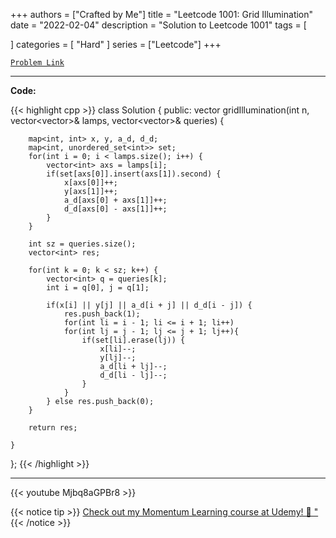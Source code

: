
+++
authors = ["Crafted by Me"]
title = "Leetcode 1001: Grid Illumination"
date = "2022-02-04"
description = "Solution to Leetcode 1001"
tags = [
    
]
categories = [
    "Hard"
]
series = ["Leetcode"]
+++



[`Problem Link`](https://leetcode.com/problems/grid-illumination/description/)

---

**Code:**

{{< highlight cpp >}}
class Solution {
public:
    vector<int> gridIllumination(int n, vector<vector<int>>& lamps, vector<vector<int>>& queries) {

        map<int, int> x, y, a_d, d_d;
        map<int, unordered_set<int>> set;
        for(int i = 0; i < lamps.size(); i++) {
            vector<int> axs = lamps[i];
            if(set[axs[0]].insert(axs[1]).second) {
                x[axs[0]]++;
                y[axs[1]]++;
                a_d[axs[0] + axs[1]]++;
                d_d[axs[0] - axs[1]]++;
            }
        }

        int sz = queries.size();
        vector<int> res;

        for(int k = 0; k < sz; k++) {
            vector<int> q = queries[k];
            int i = q[0], j = q[1];
            
            if(x[i] || y[j] || a_d[i + j] || d_d[i - j]) {
                res.push_back(1);
                for(int li = i - 1; li <= i + 1; li++)
                for(int lj = j - 1; lj <= j + 1; lj++){
                    if(set[li].erase(lj)) {
                        x[li]--;
                        y[lj]--;
                        a_d[li + lj]--;
                        d_d[li - lj]--;
                    }
                }
            } else res.push_back(0);
        }

        return res;
        
    }
};
{{< /highlight >}}

<!-- {{< ghcode "https://raw.githubusercontent.com/grid47/list/refs/heads/main/exp/1001.md" >}} -->
---
{{< youtube Mjbq8aGPBr8 >}}

{{< notice tip >}}
[Check out my Momentum Learning course at Udemy! 🚀 "](https://www.udemy.com/course/blind-75-the-data-structures-and-algorithms-essentials/)
{{< /notice >}}

